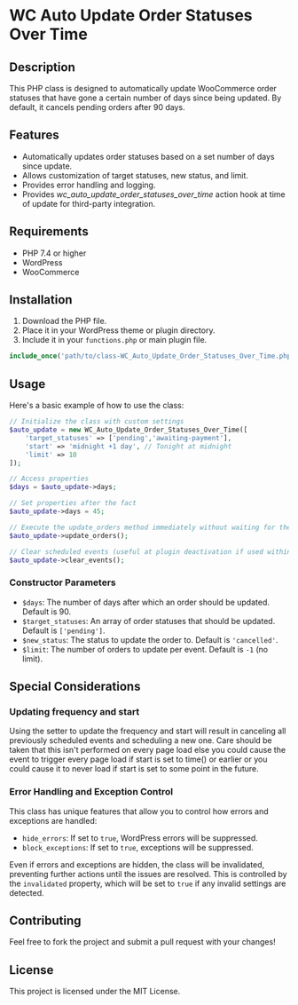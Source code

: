 # WC Auto Update Order Statuses Over Time

## Description

This PHP class is designed to automatically update WooCommerce order statuses that have gone a certain number of days since being updated. By default, it cancels pending orders after 90 days.

## Features

- Automatically updates order statuses based on a set number of days since update.
- Allows customization of target statuses, new status, and limit.
- Provides error handling and logging.
- Provides *wc_auto_update_order_statuses_over_time* action hook at time of update for third-party integration.

## Requirements

- PHP 7.4 or higher
- WordPress
- WooCommerce

## Installation

1. Download the PHP file.
2. Place it in your WordPress theme or plugin directory.
3. Include it in your `functions.php` or main plugin file.

```php
include_once('path/to/class-WC_Auto_Update_Order_Statuses_Over_Time.php');
```

## Usage

Here's a basic example of how to use the class:

```php
// Initialize the class with custom settings
$auto_update = new WC_Auto_Update_Order_Statuses_Over_Time([
    'target_statuses' => ['pending','awaiting-payment'],
    'start' => 'midnight +1 day', // Tonight at midnight
    'limit' => 10
]);

// Access properties
$days = $auto_update->days;

// Set properties after the fact
$auto_update->days = 45;

// Execute the update_orders method immediately without waiting for the cron job
$auto_update->update_orders(); 

// Clear scheduled events (useful at plugin deactivation if used within a plugin)
$auto_update->clear_events();
```

### Constructor Parameters
- `$days`: The number of days after which an order should be updated. Default is 90.
- `$target_statuses`: An array of order statuses that should be updated. Default is `['pending']`.
- `$new_status`: The status to update the order to. Default is `'cancelled'`.
- `$limit`: The number of orders to update per event. Default is `-1` (no limit).

## Special Considerations

### Updating frequency and start

Using the setter to update the frequency and start will result in canceling all previously scheduled events and scheduling a new one. Care should be taken that this isn't performed on every page load else you could cause the event to trigger every page load if start is set to time() or earlier or you could cause it to never load if start is set to some point in the future.

### Error Handling and Exception Control

This class has unique features that allow you to control how errors and exceptions are handled:

- `hide_errors`: If set to `true`, WordPress errors will be suppressed.
- `block_exceptions`: If set to `true`, exceptions will be suppressed.

Even if errors and exceptions are hidden, the class will be invalidated, preventing further actions until the issues are resolved. This is controlled by the `invalidated` property, which will be set to `true` if any invalid settings are detected.

## Contributing

Feel free to fork the project and submit a pull request with your changes!

## License

This project is licensed under the MIT License.
